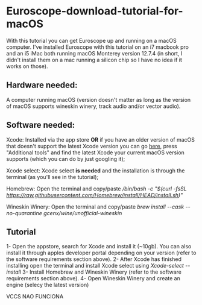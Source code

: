 # Euroscope-download-tutorial-for-macOS

With this tutorial you can get Euroscope up and running on a macOS computer. I've installed Euroscope with this tutorial on an i7 macbook pro and an i5 iMac both running macOS Monterey version 12.7.4 (in short, I didn't install them on a mac running a silicon chip so I have no idea if it works on those).

## **Hardware needed:**
A computer running macOS (version doesn't matter as long as the version of macOS supports wineskin winery, track audio and/or vector audio).

## **Software needed:**
Xcode: Installed via the app store **OR** if you have an older version of macOS that doesn't support the latest Xcode version you can go [here](https://developer.apple.com/xcode/resources/), press "Additional tools" and find the latest Xcode your current macOS version supports (which you can do by just googling it);

Xcode select: Xcode select **is needed** and the installation is through the terminal (as you'll see in the tutorial); 

Homebrew: Open the terminal and copy/paste */bin/bash -c "$(curl -fsSL https://raw.githubusercontent.com/Homebrew/install/HEAD/install.sh)"*

Wineskin Winery: Open the terminal and copy/paste *brew install --cask --no-quarantine gcenx/wine/unofficial-wineskin*

## **Tutorial**

1- Open the appstore, search for Xcode and install it (~10gb). You can also install it through apples developer portal depending on your version (refer to the software requirements section above).
2- After Xcode has finished installing open the terminal and install Xcode select using *Xcode-select --install*
3- Install Homebrew and Wineskin Winery (refer to the software requirements section above).
4- Open Wineskin Winery and create an engine (selecy the latest version) 





VCCS NAO FUNCIONA
